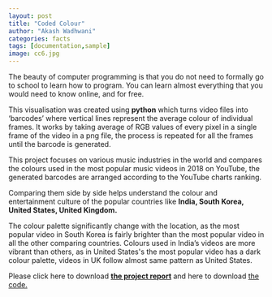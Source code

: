 ```yaml
---
layout: post
title: "Coded Colour"
author: "Akash Wadhwani"
categories: facts
tags: [documentation,sample]
image: cc6.jpg
---
```


The beauty of computer programming is that you do not need to formally go to school to learn how to program. You can learn almost everything that you would need to know online, and for free. 

This visualisation was created using **python** which turns video files into ‘barcodes’ where vertical lines represent the average colour of individual frames. It works by taking average of RGB values of every pixel in a single frame of the video in a png file, the process is repeated for all the frames until the barcode is generated.

This project focuses on various music industries in the world and compares the colours used in the most popular music videos in 2018 on YouTube, the generated barcodes are arranged according to the YouTube charts ranking.

Comparing them side by side helps understand the colour and entertainment culture of the popular countries like **India, South Korea, United States, United Kingdom.** 

The colour palette significantly change with the location, as the most popular video in South Korea is fairly brighter than the most popular video in all the other comparing countries. Colours used in India’s videos are more vibrant than others, as in United States's the most popular video has a dark colour palette, videos in UK follow almost same pattern as United States.

Please click here to download [**the project report**](https://github.com/akashwadhwani/akashwadhwani.github.io/blob/master/assets/img/Final%20Design%20outcome.pdf) and here to download [the code.](https://github.com/akashwadhwani/akashwadhwani.github.io/blob/master/assets/img/visualize_barcode.py)


